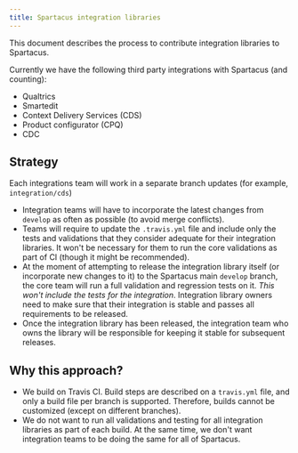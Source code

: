 ```yaml
---
title: Spartacus integration libraries
---
```


This document describes the process to contribute integration libraries to Spartacus.

Currently we have the following third party integrations with Spartacus (and counting):

- Qualtrics
- Smartedit
- Context Delivery Services (CDS)
- Product configurator (CPQ)
- CDC

## Strategy

Each integrations team will work in a separate branch updates (for example, `integration/cds`)

- Integration teams will have to incorporate the latest changes from `develop` as often as possible (to avoid merge conflicts).
- Teams will require to update the `.travis.yml` file and include only the tests and validations that they consider adequate for their integration libraries. It won't be necessary for them to run the core validations as part of CI (though it might be recommended).
- At the moment of attempting to release the integration library itself (or incorporate new changes to it) to the Spartacus main `develop` branch, the core team will run a full validation and regression tests on it. _This won't include the tests for the integration_. Integration library owners need to make sure that their integration is stable and passes all requirements to be released.
- Once the integration library has been released, the integration team who owns the library will be responsible for keeping it stable for subsequent releases.

## Why this approach?

- We build on Travis CI. Build steps are described on a `travis.yml` file, and only a build file per branch is supported. Therefore, builds cannot be customized (except on different branches).
- We do not want to run all validations and testing for all integration libraries as part of each build. At the same time, we don't want integration teams to be doing the same for all of Spartacus.
